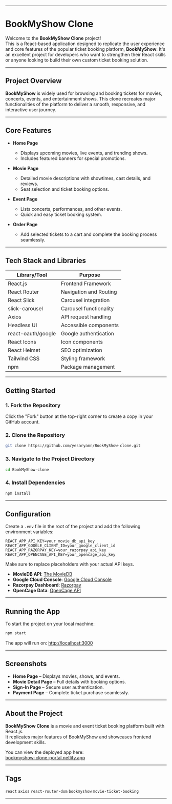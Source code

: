 
---

# BookMyShow Clone

Welcome to the **BookMyShow Clone** project!  
This is a React-based application designed to replicate the user experience and core features of the popular ticket booking platform, **BookMyShow**. It's an excellent project for developers who want to strengthen their React skills or anyone looking to build their own custom ticket booking solution.

---

## Project Overview

**BookMyShow** is widely used for browsing and booking tickets for movies, concerts, events, and entertainment shows. This clone recreates major functionalities of the platform to deliver a smooth, responsive, and interactive user journey.

---

## Core Features

- **Home Page**  
  - Displays upcoming movies, live events, and trending shows.  
  - Includes featured banners for special promotions.

- **Movie Page**  
  - Detailed movie descriptions with showtimes, cast details, and reviews.  
  - Seat selection and ticket booking options.

- **Event Page**  
  - Lists concerts, performances, and other events.  
  - Quick and easy ticket booking system.

- **Order Page**  
  - Add selected tickets to a cart and complete the booking process seamlessly.

---

## Tech Stack and Libraries

| Library/Tool | Purpose |
|--------------|---------|
| React.js | Frontend Framework |
| React Router | Navigation and Routing |
| React Slick | Carousel integration |
| slick-carousel | Carousel functionality |
| Axios | API request handling |
| Headless UI | Accessible components |
| react-oauth/google | Google authentication |
| React Icons | Icon components |
| React Helmet | SEO optimization |
| Tailwind CSS | Styling framework |
| npm | Package management |

---

## Getting Started

### 1. Fork the Repository
Click the "Fork" button at the top-right corner to create a copy in your GitHub account.

### 2. Clone the Repository
```bash
git clone https://github.com/yesaryann/BookMyShow-clone.git
```

### 3. Navigate to the Project Directory
```bash
cd BookMyShow-clone
```

### 4. Install Dependencies
```bash
npm install
```

---

## Configuration

Create a `.env` file in the root of the project and add the following environment variables:

```plaintext
REACT_APP_API_KEY=your_movie_db_api_key
REACT_APP_GOOGLE_CLIENT_ID=your_google_client_id
REACT_APP_RAZORPAY_KEY=your_razorpay_api_key
REACT_APP_OPENCAGE_API_KEY=your_opencage_api_key
```
Make sure to replace placeholders with your actual API keys.

- **MovieDB API**: [The MovieDB](https://www.themoviedb.org/)
- **Google Cloud Console**: [Google Cloud Console](https://console.cloud.google.com/)
- **Razorpay Dashboard**: [Razorpay](https://razorpay.com/)
- **OpenCage Data**: [OpenCage API](https://opencagedata.com/)

---

## Running the App

To start the project on your local machine:
```bash
npm start
```
The app will run on: [http://localhost:3000](http://localhost:3000)

---

## Screenshots

- **Home Page** – Displays movies, shows, and events.
- **Movie Detail Page** – Full details with booking options.
- **Sign-In Page** – Secure user authentication.
- **Payment Page** – Complete ticket purchase seamlessly.

---

## About the Project

**BookMyShow Clone** is a movie and event ticket booking platform built with React.js.  
It replicates major features of BookMyShow and showcases frontend development skills.

You can view the deployed app here:  
[bookmyshow-clone-portal.netlify.app](https://bookmyshow-clone-portal.netlify.app)

---

## Tags

`react` `axios` `react-router-dom` `bookmyshow` `movie-ticket-booking`

---

